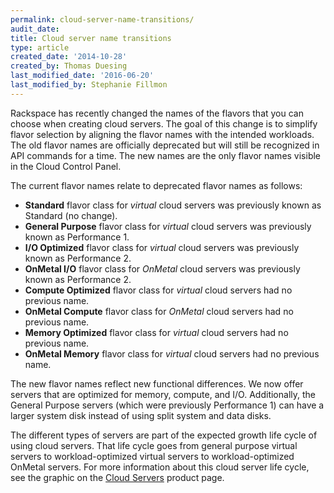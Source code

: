 ```yaml
---
permalink: cloud-server-name-transitions/
audit_date:
title: Cloud server name transitions
type: article
created_date: '2014-10-28'
created_by: Thomas Duesing
last_modified_date: '2016-06-20'
last_modified_by: Stephanie Fillmon
---
```


Rackspace has recently changed the names of the flavors that you can
choose when creating cloud servers. The goal of this change is to
simplify flavor selection by aligning the flavor names with the intended
workloads. The old flavor names are officially deprecated but will still
be recognized in API commands for a time. The new names are the only
flavor names visible in the Cloud Control Panel.

The current flavor names relate to deprecated flavor names as follows:

-   **Standard** flavor class for *virtual* cloud servers was previously
    known as Standard (no change).
-   **General Purpose** flavor class for *virtual* cloud servers was
    previously known as Performance 1.
-   **I/O Optimized** flavor class for *virtual* cloud servers was
    previously known as Performance 2.
-   **OnMetal I/O** flavor class for *OnMetal* cloud servers was
    previously known as Performance 2.
-   **Compute Optimized** flavor class for *virtual* cloud servers had
    no previous name.
-   **OnMetal Compute** flavor class for *OnMetal* cloud servers had no
    previous name.
-   **Memory Optimized** flavor class for *virtual* cloud servers had no
    previous name.
-   **OnMetal Memory** flavor class for *virtual* cloud servers had no
    previous name.

The new flavor names reflect new functional differences. We now offer
servers that are optimized for memory, compute, and I/O. Additionally,
the General Purpose servers (which were previously Performance 1) can
have a larger system disk instead of using split system and data disks.

The different types of servers are part of the expected growth life
cycle of using cloud servers. That life cycle goes from general purpose
virtual servers to workload-optimized virtual servers to
workload-optimized OnMetal servers. For more information about this
cloud server life cycle, see the graphic on the [Cloud Servers](http://www.rackspace.com/cloud/servers/) product page.
